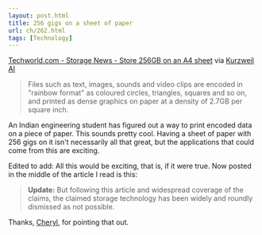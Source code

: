 ```yaml
---
layout: post.html
title: 256 gigs on a sheet of paper
url: ch/262.html
tags: [Technology]
---
```

[Techworld.com - Storage News - Store 256GB on an A4 sheet](http://www.techworld.com/storage/news/index.cfm?newsID=7424) via [Kurzweil AI](http://www.kurzweilai.net/)

> Files such as text, images, sounds and video clips are encoded in "rainbow format" as coloured circles, triangles, squares and so on, and printed as dense graphics on paper at a density of 2.7GB per square inch.

An Indian engineering student has figured out a way to print encoded data on a piece of paper. This sounds pretty cool. Having a sheet of paper with 256 gigs on it isn't necessarily all that great, but the applications that could come from this are exciting.

Edited to add: All this would be exciting, that is, if it were true. Now posted in the middle of the article I read is this: 

> **Update:** But following this article and widespread coverage of the claims, the claimed storage technology has been widely and roundly dismissed as not possible.

Thanks, [Cheryl](http://getagriponit.blogspot.com), for pointing that out.
